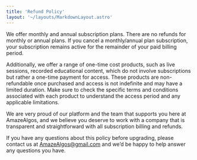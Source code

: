 ```yaml
---
title: 'Refund Policy'
layout: '~/layouts/MarkdownLayout.astro'
---
```




We offer monthly and annual subscription plans. There are no refunds for monthly or annual plans. If you cancel a monthly/annual plan subscription, your subscription remains active for the remainder of your paid billing period.

Additionally, we offer a range of one-time cost products, such as live sessions, recorded educational content, which do not involve subscriptions but rather a one-time payment for access. These products are non-refundable once purchased and access is not indefinite and may have a limited duration. Make sure to check the specific terms and conditions associated with each product to understand the access period and any applicable limitations.

We are very proud of our platform and the team that supports you here at AmazeAlgos, and we believe you deserve to work with a company that is transparent and straightforward with all subscription billing and refunds.

If you have any questions about this policy before upgrading, please contact us at [AmazeAlgos@gmail.com](mailto:AmazeAlgos@gmail.com) and we’d be happy to help answer any questions you have.
